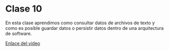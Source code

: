 # Clase 10
En esta clase aprendimos como consultar datos de archivos de texto y como es posible guardar datos o persistir datos dentro de una arquitectura de software.

[Enlace del video](https://youtu.be/rT7bWyn2LkU)
